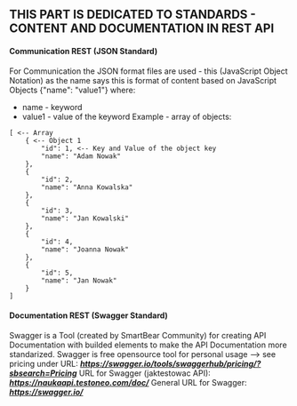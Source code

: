 ## THIS PART IS DEDICATED TO STANDARDS - CONTENT AND DOCUMENTATION IN REST API

#### Communication REST (JSON Standard)

For Communication the JSON format files are used - this (JavaScript Object Notation) as the name says this is format of content based on JavaScript Objects {"name": "value1"} where:
* name -  keyword
* value1 - value of the keyword
Example - array of objects:

```
[ <-- Array
    { <-- Object 1
        "id": 1, <-- Key and Value of the object key
        "name": "Adam Nowak"
    },
    {
        "id": 2,
        "name": "Anna Kowalska"
    },
    {
        "id": 3,
        "name": "Jan Kowalski"
    },
    {
        "id": 4,
        "name": "Joanna Nowak"
    },
    {
        "id": 5,
        "name": "Jan Nowak"
    }
]
```

#### Documentation REST (Swagger Standard)

Swagger is a Tool (created by SmartBear Community) for creating API Documentation with builded elements to make the API Documentation more standarized.
Swagger is free opensource tool for personal usage --> see pricing under URL: ***https://swagger.io/tools/swaggerhub/pricing/?sbsearch=Pricing*** 
URL for Swagger (jaktestowac API): ***https://naukaapi.testoneo.com/doc/***
General URL for Swagger: ***https://swagger.io/***

